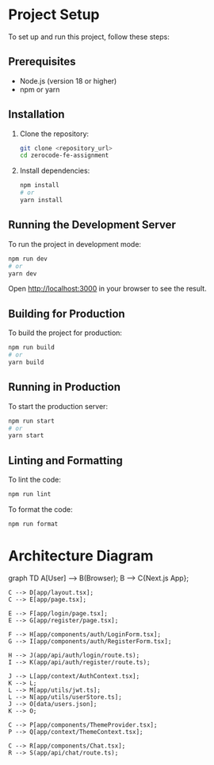 # Project Setup

To set up and run this project, follow these steps:

## Prerequisites

- Node.js (version 18 or higher)
- npm or yarn

## Installation

1. Clone the repository:

   ```bash
   git clone <repository_url>
   cd zerocode-fe-assignment
   ```

2. Install dependencies:
   ```bash
   npm install
   # or
   yarn install
   ```

## Running the Development Server

To run the project in development mode:

```bash
npm run dev
# or
yarn dev
```

Open [http://localhost:3000](http://localhost:3000) in your browser to see the result.

## Building for Production

To build the project for production:

```bash
npm run build
# or
yarn build
```

## Running in Production

To start the production server:

```bash
npm run start
# or
yarn start
```

## Linting and Formatting

To lint the code:

```bash
npm run lint
```

To format the code:

```bash
npm run format
```

# Architecture Diagram

graph TD
A[User] --> B(Browser);
B --> C{Next.js App};

    C --> D[app/layout.tsx];
    C --> E[app/page.tsx];

    E --> F[app/login/page.tsx];
    E --> G[app/register/page.tsx];

    F --> H[app/components/auth/LoginForm.tsx];
    G --> I[app/components/auth/RegisterForm.tsx];

    H --> J(app/api/auth/login/route.ts);
    I --> K(app/api/auth/register/route.ts);

    J --> L[app/context/AuthContext.tsx];
    K --> L;
    L --> M[app/utils/jwt.ts];
    L --> N[app/utils/userStore.ts];
    J --> O[data/users.json];
    K --> O;

    C --> P[app/components/ThemeProvider.tsx];
    P --> Q[app/context/ThemeContext.tsx];

    C --> R[app/components/Chat.tsx];
    R --> S(app/api/chat/route.ts);
